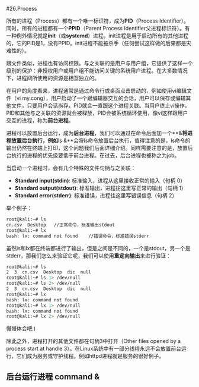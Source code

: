 #26.Process

所有的进程（Process）都有一个唯一标识符，成为**PID**（Process Identifier）。同时，所有的进程都有一个**PPID**（Parent Process Identifier父进程标识符）。有一种例外情况就是**init**（或**systemd**）进程。init进程是用于启动所有的其他进程的，它的PID是1，没有PPID。init进程不能被杀手（任何尝试这样做的后果都是灾难性的）。

跟文件类似，进程也有访问权限。与之关联的是用户与用户组，它提供了这样一个级别的保护：非授权用户或用户组不能访问关键的系统用户进程。在大多数情况下，进程间所使用的资源是相互独立的。

在用户的角度看来，进程通常是通过命令行或桌面点击启动的，例如使用vi编辑文件（vi my.cong），用户启动了一个跟编辑器交互的会话，用户可以保存或编辑其他文件，只要用户会话尚存，PID就会一直跟这个进程关联。当用户终止vi操作，PID和其他与之关联的资源就会被释放，PID会被系统循环使用，像vi这样跟用户交互的进程，称为**前台进程**。

进程可以放置后台运行，成为**后台进程**，我们可以通过在命令后面加一个**&**将进程放置后台执行，例如**ls &**会将ls命令放置后台执行，值得注意的是，ls命令的输出仍然在终端上打印，这个问题我们后面详细介绍。同样需要注意的是，放置后台执行的进程的优先级要低于前台进程。在过去，后台进程也被称之为job。

当启动一个进程时，会有几个特殊的文件句柄与之关联：

* **Standard input(stdin)**: 标准输入，进程从这里接收正常的输入（句柄 0）
* **Standard output(stdout)**: 标准输出，进程往这里写正常的输出（句柄 1）
* **Standard error(stderr)**: 标准错误，进程往这里写错误信息（句柄 2）

举个例子：

```bash
root@kali:~# ls   
cn.csv  Desktop   //正常命令，标准输出stdout
root@kali:~# lx
bash: lx: command not found    //错误命令，标准错误stderr
```
虽然ls和lx都在终端都进行了输出，但是之间是不同的，一个是stdout，另一个是stderr，那我们怎么来验证它呢，我们可以使用**重定向输出**来进行验证：

```bash
root@kali:~# ls
2  3  cn.csv  Desktop  dic  null
root@kali:~# ls 1> /dev/null
root@kali:~# ls 2> /dev/null
2  3  cn.csv  Desktop  dic  null
root@kali:~# lx
bash: lx: command not found
root@kali:~# lx 1> /dev/null
bash: lx: command not found
root@kali:~# lx 2> /dev/null
```

慢慢体会吧:)

除此之外，进程打开的其他文件都在句柄3中打开（Other files opened by a process start at handle 3）。在Linux系统中有一部分线程永远不会放置前台运行，它们成为服务或守护线程。例如httpd进程就是服务的很好例子。


## 后台运行进程 command & 

